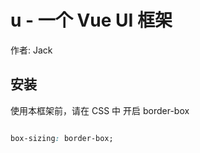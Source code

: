 # u - 一个 Vue UI 框架

作者: Jack

## 安装

使用本框架前，请在 CSS 中 开启 border-box

```css

box-sizing: border-box;

```
